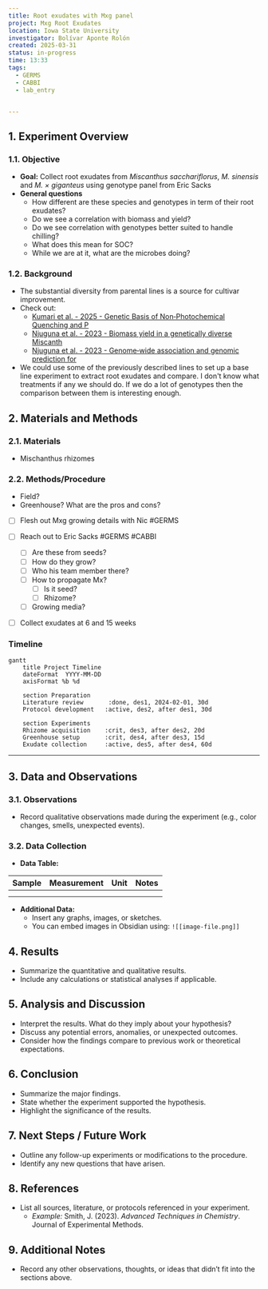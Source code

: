 ```yaml
---
title: Root exudates with Mxg panel
project: Mxg Root Exudates
location: Iowa State University
investigator: Bolívar Aponte Rolón
created: 2025-03-31
status: in-progress
time: 13:33
tags:
  - GERMS
  - CABBI
  - lab_entry


---
```

## 1. Experiment Overview

### 1.1. Objective
- **Goal:** Collect root exudates from *Miscanthus sacchariflorus*,  *M. sinensis* and *M. × giganteus* using genotype panel from Eric Sacks
- **General questions**
	- How different are these species and genotypes in term of their root exudates?
	- Do we see a correlation with biomass and yield?
	- Do we see correlation with genotypes better suited to handle chilling?
	- What does this mean for SOC?
	- While we are at it, what are the microbes doing?

### 1.2. Background
- The substantial diversity from parental lines is a source for cultivar improvement.
- Check out:
	- [Kumari et al. - 2025 - Genetic Basis of Non‐Photochemical Quenching and P](Kumari%20et%20al.%20-%202025%20-%20Genetic%20Basis%20of%20Non‐Photochemical%20Quenching%20and%20P.pdf)
	- [Njuguna et al. - 2023 - Biomass yield in a genetically diverse Miscanth](Njuguna%20et%20al.%20-%202023%20-%20Biomass%20yield%20in%20a%20genetically%20diverse%20Miscanth.pdf)
	- [Njuguna et al. - 2023 - Genome‐wide association and genomic prediction for](Njuguna%20et%20al.%20-%202023%20-%20Genome‐wide%20association%20and%20genomic%20prediction%20for.pdf)
- We could use some of the previously described lines to set up a base line experiment to extract root exudates and compare. I don't know what treatments if any we should do. If we do a lot of genotypes then the comparison between them is interesting enough.

## 2. Materials and Methods

### 2.1. Materials
-  Mischanthus rhizomes
### 2.2. Methods/Procedure
- Field?
- Greenhouse?
What are the pros and cons?
- [ ] Flesh out Mxg growing details with Nic #GERMS
- [ ] Reach out to Eric Sacks #GERMS #CABBI 
	- [ ] Are these from seeds?
	- [ ] How do they grow?
	- [ ] Who his team member there?
	- [ ] How to propagate Mx?
		- [ ] Is it seed?
		- [ ] Rhizome?
	- [ ] Growing media?
- [ ] Collect exudates at 6 and 15 weeks


### Timeline

```mermaid
gantt
    title Project Timeline
    dateFormat  YYYY-MM-DD
    axisFormat %b %d
    
    section Preparation
    Literature review       :done, des1, 2024-02-01, 30d
    Protocol development   :active, des2, after des1, 30d
    
    section Experiments
    Rhizome acquisition    :crit, des3, after des2, 20d
    Greenhouse setup       :crit, des4, after des3, 15d
    Exudate collection     :active, des5, after des4, 60d
  ```

---

## 3. Data and Observations

### 3.1. Observations
- Record qualitative observations made during the experiment (e.g., color changes, smells, unexpected events).

### 3.2. Data Collection
- **Data Table:**

| Sample | Measurement | Unit | Notes |
|--------|-------------|------|-------|
|        |             |      |       |
|        |             |      |       |

- **Additional Data:**  
  - Insert any graphs, images, or sketches.  
  - You can embed images in Obsidian using: `![[image-file.png]]`



## 4. Results
- Summarize the quantitative and qualitative results.
- Include any calculations or statistical analyses if applicable.


## 5. Analysis and Discussion
- Interpret the results. What do they imply about your hypothesis?
- Discuss any potential errors, anomalies, or unexpected outcomes.
- Consider how the findings compare to previous work or theoretical expectations.


## 6. Conclusion
- Summarize the major findings.
- State whether the experiment supported the hypothesis.
- Highlight the significance of the results.


## 7. Next Steps / Future Work
- Outline any follow-up experiments or modifications to the procedure.
- Identify any new questions that have arisen.



## 8. References
- List all sources, literature, or protocols referenced in your experiment.
  - *Example:* Smith, J. (2023). _Advanced Techniques in Chemistry_. Journal of Experimental Methods.


## 9. Additional Notes
- Record any other observations, thoughts, or ideas that didn’t fit into the sections above.
